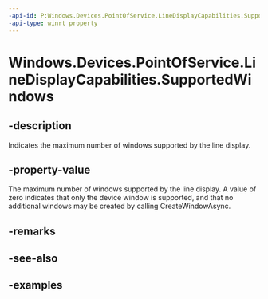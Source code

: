```yaml
---
-api-id: P:Windows.Devices.PointOfService.LineDisplayCapabilities.SupportedWindows
-api-type: winrt property
---
```


<!-- Property syntax.
public uint SupportedWindows { get; }
-->

# Windows.Devices.PointOfService.LineDisplayCapabilities.SupportedWindows

## -description
Indicates the maximum number of windows supported by the line display.

## -property-value
The maximum number of windows supported by the line display. A value of zero indicates that only the device window is supported, and that no additional windows may be created by calling CreateWindowAsync.

## -remarks

## -see-also

## -examples
